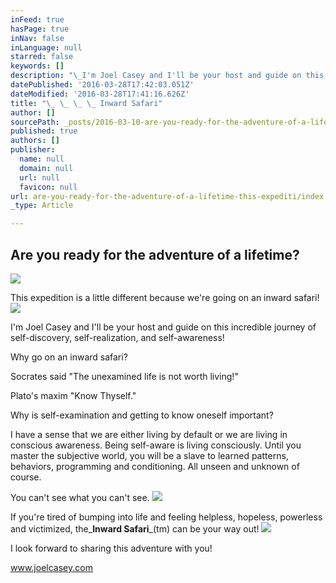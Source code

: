 ```yaml
---
inFeed: true
hasPage: true
inNav: false
inLanguage: null
starred: false
keywords: []
description: "\_I'm Joel Casey and I'll be your host and guide on this incredible journey of self-discovery, self-realization, and self-awareness! "
datePublished: '2016-03-28T17:42:03.051Z'
dateModified: '2016-03-28T17:41:16.626Z'
title: "\_ \_ \_ \_ Inward Safari"
author: []
sourcePath: _posts/2016-03-10-are-you-ready-for-the-adventure-of-a-lifetime-this-expediti.md
published: true
authors: []
publisher:
  name: null
  domain: null
  url: null
  favicon: null
url: are-you-ready-for-the-adventure-of-a-lifetime-this-expediti/index.html
_type: Article

---
```

## Are you ready for the adventure of a                                      lifetime?
![](https://the-grid-user-content.s3-us-west-2.amazonaws.com/b93afdad-73e4-468c-bd11-d85766f38884.jpg)

This expedition is a little different because we're  going on an inward safari!
![](https://s3-us-west-2.amazonaws.com/the-grid-img/p/a16b9cdd4619e346459696165008f47e5c9a67f1.png)

I'm Joel Casey and I'll be your host and guide on this incredible journey of self-discovery, self-realization, and self-awareness! 

Why go on an inward safari?

Socrates said "The unexamined life is not worth living!"

Plato's maxim "Know Thyself."

Why is self-examination and getting to know oneself important?

I have a sense that we are either living by default or we are living in conscious awareness. Being self-aware is living consciously. Until you master the subjective world, you will be a slave to learned patterns, behaviors, programming and conditioning. All unseen and unknown of course. 

You can't see what you can't see. ![](https://the-grid-user-content.s3-us-west-2.amazonaws.com/3bd7b973-92ac-48a4-93d9-e7a72b3291c5.jpg)

If you're tired of bumping into life and feeling helpless, hopeless, powerless and victimized, the_**Inward Safari**_(tm) can be your way out!
![](https://s3-us-west-2.amazonaws.com/the-grid-img/p/f6c984cc18f66ae56a3aa2e8aa58f07761bc9e0d.png)

I look forward to sharing this adventure with you!

www.joelcasey.com